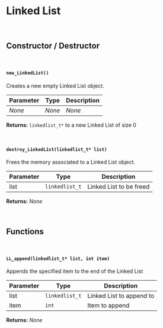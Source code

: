 # Linked List

&nbsp;

## Constructor / Destructor

&nbsp;

#### `new_LinkedList()`

Creates a new empty Linked List object.

Parameter |  Type  | Description
--------- | ---- | -----------
*None*    | *None* | *None*

**Returns:** `linkedlist_t*` to a new Linked List of size 0

&nbsp;

#### `destroy_LinkedList(linkedlist_t* list)`

Frees the memory associated to a Linked List object.

Parameter |  Type  | Description
--------- | ---- | -----------
list    | `linkedlist_t` | Linked List to be freed

**Returns:** *None*

&nbsp;

## Functions

&nbsp;

#### `LL_append(linkedlist_t* list, int item)`

Appends the specified item to the end of the Linked List

Parameter |  Type  | Description
--------- | ---- | -----------
list    | `linkedlist_t` | Linked List to append to
item    | `int` | Item to append

**Returns:** *None*

&nbsp;
